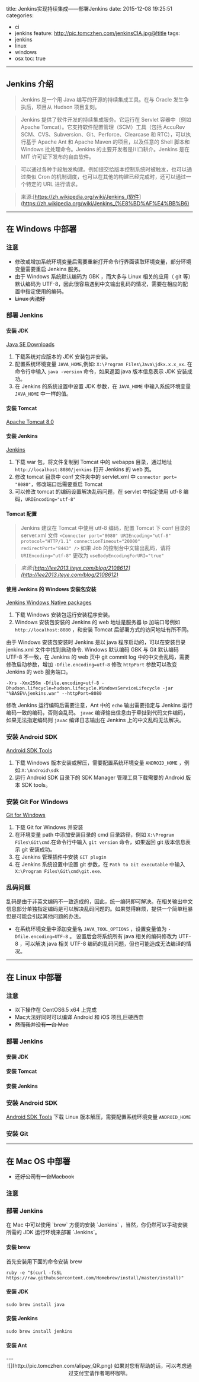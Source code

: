 title: Jenkins实现持续集成——部署Jenkins
date: 2015-12-08 19:25:51
categories:
  - ci
  - jenkins
feature: http://pic.tomczhen.com/jenkinsCIA.jpg@!title
tags:
  - jenkins
  - linux
  - windows
  - osx
toc: true
---
<h2 id="jenkins">Jenkins 介绍</h2>

>Jenkins 是一个用 Java 编写的开源的持续集成工具。在与 Oracle 发生争执后，项目从 Hudson 项目复刻。
 
>Jenkins 提供了软件开发的持续集成服务。它运行在 Servlet 容器中（例如 Apache Tomcat）。它支持软件配置管理（SCM）工具（包括 AccuRev SCM、CVS、Subversion、Git、Perforce、Clearcase 和 RTC），可以执行基于 Apache Ant 和 Apache Maven 的项目，以及任意的 Shell 脚本和 Windows 批处理命令。Jenkins 的主要开发者是川口耕介。Jenkins 是在 MIT 许可证下发布的自由软件。
 
>可以通过各种手段触发构建。例如提交给版本控制系统时被触发，也可以通过类似 Cron 的机制调度，也可以在其他的构建已经完成时，还可以通过一个特定的 URL 进行请求。

>来源:[https://zh.wikipedia.org/wiki/Jenkins_(软件](https://zh.wikipedia.org/wiki/Jenkins_(%E8%BD%AF%E4%BB%B6)

<!-- more -->

---

<h2 id="win-deploy">在 Windows 中部署</h2>

<h3 id="win-deploy-note">注意</h3>

* 修改或增加系统环境变量后需要重新打开命令行界面读取环境变量，部分环境变量需要重启 Jenkins 服务。
* 由于 Windows 系统默认编码为 GBK ，而大多与 Linux 相关的应用（ git 等）默认编码为 UTF-8，因此很容易遇到中文输出乱码的情况，需要在相应的配置中指定使用的编码。
* ~~Linux 大法好~~

<h3 id="win-deploy-jenkins">部署 Jenkins</h3>

<h4 id="win-install-jdk">安装 JDK</h4>

[Java SE Downloads](http://www.oracle.com/technetwork/java/javase/downloads/index.html)  

1. 下载系统对应版本的 JDK 安装包并安装。  
1. 配置系统环境变量 `JAVA_HOME`,例如: `X:\Program Files\Java\jdkx.x.x_xx`. 在命令行中输入 `java -version` 命令，如果返回 java 版本信息表示 JDK 安装成功。  
1. 在 Jenkins 的系统设置中设置 JDK 参数，在 `JAVA_HOME` 中输入系统环境变量 `JAVA_HOME` 中一样的值。

<h4 id="win-install-tomcat">安装 Tomcat</h4>

[Apache Tomcat 8.0](https://tomcat.apache.org/download-80.cgi)

<h4 id="win-install-jenkins">安装 Jenkins</h4>

[Jenkins](https://jenkins-ci.org/)

1. 下载 war 包，将文件复制到 Tomcat 中的 webapps 目录，通过地址 `http://localhost:8080/jenkins` 打开 Jenkins 的 web 页。
1. 修改 tomcat 目录中 conf 文件夹中的 servlet.xml 中 `connector port= "8080"`，修改端口后需要重启 Tomcat
1. 可以修改 tomcat 的编码设置解决乱码问题，在 servlet 中指定使用 utf-8 编码，`URIEncoding="utf-8"`

<h4 id="win-cfg-tomcat">Tomcat 配置</h4>

>Jenkins 建议在 Tomcat 中使用 utf-8 编码，配置 Tomcat 下 conf 目录的 server.xml 文件
`<Connector port="8080" URIEncoding="utf-8" protocol="HTTP/1.1" connectionTimeout="20000" redirectPort="8443" />`
如果 Job 的控制台中文输出乱码，请将 `URIEncoding="utf-8"` 更改为 `useBodyEncodingForURI="true"`

>*来源:[http://lee2013.iteye.com/blog/2108612](http://lee2013.iteye.com/blog/2108612)* 


<h4 id="win-deploy-jenkins-packages">使用 Jenkins 的 Windows 安装包安装</h4>

[Jenkins Windows Native packages](http://mirrors.jenkins-ci.org/windows/latest)

1. 下载 Windows 安装包运行安装程序安装。
1. Windows 安装包安装的 Jenkins 的 web 地址是服务器 ip 加端口号例如 `http://localhost:8080` ，和安装 Tomcat 后部署方式的访问地址有所不同。

由于 Windows 安装包安装时 Jenkins 是以 java 程序启动的，可以在安装目录 jenkins.xml 文件中找到启动命令.
Windows 默认编码 GBK 与 Git 默认编码 UTF-8 不一致，在 Jenkins 的 web 页中 git commit log 中的中文会乱码，需要修改启动参数，增加 `-Dfile.encoding=utf-8`
修改 `httpPort` 参数可以改变 Jenkins 的 web 服务端口。
```
-Xrs -Xmx256m -Dfile.encoding=utf-8 -Dhudson.lifecycle=hudson.lifecycle.WindowsServiceLifecycle -jar "%BASE%\jenkins.war" --httpPort=8080
```
修改 Jenkins 运行编码后需要注意，Ant 中的 `echo` 输出需要指定与 Jenkins 运行编码一致的编码，否则会乱码。
`javac` 编译输出信息由于牵扯到代码文件编码，如果无法指定编码则 `javac` 编译日志输出在 Jenkins 上的中文乱码无法解决。

<h3 id="win-install-adk">安装 Android SDK</h3>

[Android SDK Tools](http://developer.android.com/intl/zh-cn/sdk/index.html#Other)

1. 下载 Windows 版本安装或解压，需要配置系统环境变量 `ANDROID_HOME` ，例如:`X:\Android\sdk`
1. 运行 Android SDK 目录下的 SDK Manager 管理工具下载需要的 Android 版本 SDK tools。

<h3 id="win-install-git">安装 Git For Windows</h3>

[Git for Windows](https://git-for-windows.github.io/)
1. 下载 Git for Windows 并安装
1. 在环境变量 path 中添加安装目录的 cmd 目录路径，例如 `X:\Program Files\Git\cmd`.在命令行中输入 `git version` 命令，如果返回 git 版本信息表示 git 安装成功。
1. 在 Jenkins 管理插件中安装 `GIT plugin`
1. 在 Jenkins 系统设置中设置 git 参数，在 `Path to Git executable` 中输入 `X:\Program Files\Git\cmd\git.exe`.

<h3 id="jenkins-encoding">乱码问题</h3>

乱码是由于非英文编码不一致造成的，因此，统一编码即可解决。在相关输出中文信息部分单独指定编码是可以解决乱码问题的。如果觉得麻烦，提供一个简单粗暴但是可能会引起其他问题的办法。
* 在系统环境变量中添加变量名 `JAVA_TOOL_OPTIONS` ，设置变量值为 `-Dfile.encoding=UTF-8` 。
设置后会将系统所有 java 相关的编码修改为 UTF-8 ，可以解决 java 相关 UTF-8 编码的乱码问题，但也可能造成无法编译的情况。

---

<h2 id="linux-deploy">在 Linux 中部署</h2>

<h3 id="linux-deploy-note">注意</h3>

* 以下操作在 CentOS6.5 x64 上完成
* Mac大法好同时可以编译 Android 和 iOS 项目,巨硬西奈 
* ~~然而我并没有一台 Mac~~

<h3 id="linux-deploy-jenkins">部署 Jenkins</h4>

<h4 id="linux-install-jdk">安装 JDK</h4>

<h4 id="linux-install-tomcat">安装 Tomcat</h4>

<h4 id="linux-install-jenkins">安装 Jenkins</h4>

<h3 id="linux-install-adk">安装 Android SDK</h3>

[Android SDK Tools](http://developer.android.com/intl/zh-cn/sdk/index.html#Other)
下载 Linux 版本解压，需要配置系统环境变量 `ANDROID_HOME`

<h3 id="linux-install-git">安装 Git</h3>

---

<h2 id="mac-deploy">在 Mac OS 中部署</h2>

* ~~还好公司有一台Macbook~~

<h3 id="mac-deploy-note">注意</h3>

<h3 id="mac-deploy-jenkins">部署 Jenkins</h3>
在 Mac 中可以使用 `brew` 方便的安装 `Jenkins` ，当然，你仍然可以手动安装所需的 JDK 运行环境来部署 `Jenkins`。

<h4 id="brew-install">安装 brew</h3>

首先安装用下面的命令安装 brew

`ruby -e "$(curl -fsSL https://raw.githubusercontent.com/Homebrew/install/master/install)"`


<h4 id="mac-install-jdk">安装 JDK</h4>

`sudo brew install java`

<h4 id="mac-install-jenkins">安装 Jenkins</h4>

`sudo brew install jenkins`

<h4 id="mac-install-ant">安装 Ant</h4>
---

<div align="center">
![](http://pic.tomczhen.com/alipay_QR.png)  
如果对您有帮助的话，可以考虑通过支付宝请作者喝杯咖啡。
</div>